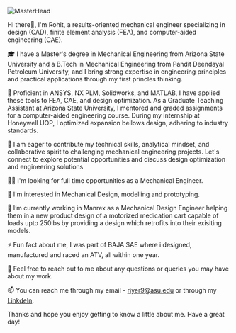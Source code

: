 ![MasterHead](https://m.media-amazon.com/images/W/MEDIAX_792452-T2/images/I/81o+A4CtckL._AC_UF894,1000_QL80_.jpg)

Hi there👋, 
I'm Rohit, a results-oriented mechanical engineer specializing in design (CAD), finite element analysis (FEA), and computer-aided engineering (CAE). 

🎓 I have a Master's degree in Mechanical Engineering from Arizona State University and a B.Tech in Mechanical Engineering from Pandit Deendayal Petroleum University, and I bring strong expertise in engineering principles and practical applications through my first princles thinking.

🦾 Proficient in ANSYS, NX PLM, Solidworks, and MATLAB, I have applied these tools to FEA, CAE, and design optimization. As a Graduate Teaching Assistant at Arizona State University, I mentored and graded assignments for a computer-aided engineering course. During my internship at Honeywell UOP, I optimized expansion bellows design, adhering to industry standards.

👷 I am eager to contribute my technical skills, analytical mindset, and collaborative spirit to challenging mechanical engineering projects. Let's connect to explore potential opportunities and discuss design optimization and engineering solutions

👩‍💻 I'm looking for full time opportunities as a Mechanical Engineer.

🧠 I'm interested in Mechanical Design, modelling and prototyping.

🔭 I’m currently working in Manrex as a Mechanical Design Engineer helping them in a new product design of a motorized medication cart capable of loads upto 250lbs by providing a design which retrofits into their exisiting models. 

⚡ Fun fact about me, I was part of BAJA SAE where i designed, manufactured and raced an ATV, all within one year. 

💬 Feel free to reach out to me about any questions or queries you may have about my work.

📫 You can reach me through my email - riyer9@asu.edu or through my [LinkdeIn](https://www.linkedin.com/in/rohit-iyer-1ba693145/). 

Thanks and hope you enjoy getting to know a little about me. Have a great day!
